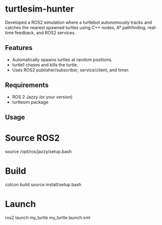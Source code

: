 # turtlesim-hunter

Developed a ROS2 simulation where a turtlebot autonomously tracks and catches the nearest spawned turtles using C++ nodes, A* pathfinding, real-time feedback, and ROS2 services. 


## Features

- Automatically spawns turtles at random positions.
- turtle1 chases and kills the turtle.
- Uses ROS2 publisher/subscriber, service/client, and timer.

## Requirements

- ROS 2 Jazzy (or your version)
- turtlesim package

## Usage

# Source ROS2
source /opt/ros/jazzy/setup.bash

# Build
colcon build
source install/setup.bash

# Launch
ros2 launch my_turtle my_turtle.launch.xml
